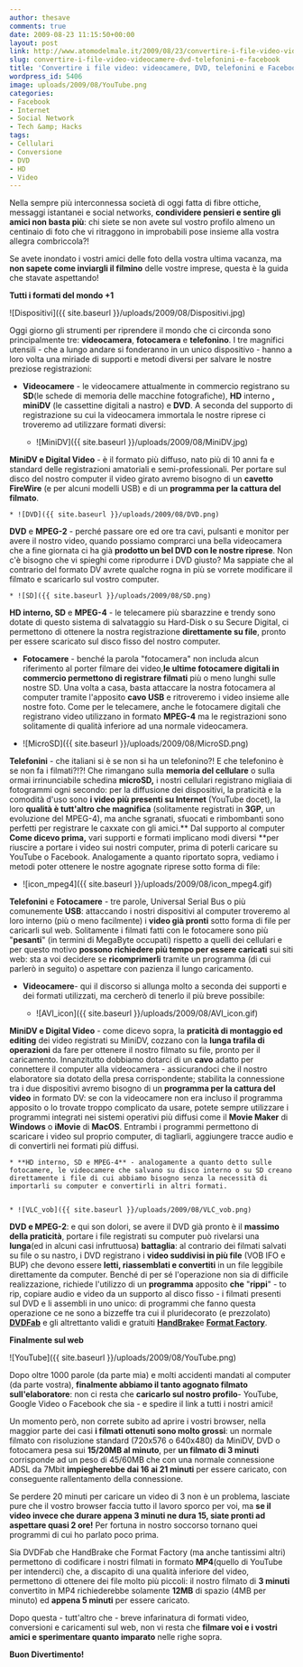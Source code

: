 ```yaml
---
author: thesave
comments: true
date: 2009-08-23 11:15:50+00:00
layout: post
link: http://www.atomodelmale.it/2009/08/23/convertire-i-file-video-videocamere-dvd-telefonini-e-facebook/
slug: convertire-i-file-video-videocamere-dvd-telefonini-e-facebook
title: 'Convertire i file video: videocamere, DVD, telefonini e Facebook'
wordpress_id: 5406
image: uploads/2009/08/YouTube.png
categories:
- Facebook
- Internet
- Social Network
- Tech &amp; Hacks
tags:
- Cellulari
- Conversione
- DVD
- HD
- Video
---
```


Nella sempre più interconnessa società di oggi fatta di fibre ottiche, messaggi istantanei e social networks, **condividere pensieri e sentire gli amici non basta più**: chi siete se non avete sul vostro profilo almeno un centinaio di foto che vi ritraggono in improbabili pose insieme alla vostra allegra combriccola?!

Se avete inondato i vostri amici delle foto della vostra ultima vacanza, ma **non sapete come inviargli il filmino** delle vostre imprese, questa è la guida che stavate aspettando!

**Tutti i formati del mondo +1**

![Dispositivi]({{ site.baseurl }}/uploads/2009/08/Dispositivi.jpg)

Oggi giorno gli strumenti per riprendere il mondo che ci circonda sono principalmente tre: **videocamera**, **fotocamera** e **telefonino**. I tre magnifici utensili - che a lungo andare si fonderanno in un unico dispositivo - hanno a loro volta una miriade di supporti e metodi diversi per salvare le nostre preziose registrazioni:

	
  * **Videocamere** - le videocamere attualmente in commercio registrano su **SD**(le schede di memoria delle macchine fotografiche), **HD** interno **, miniDV** (le cassettine digitali a nastro) e **DVD**. A seconda del supporto di registrazione su cui la videocamera immortala le nostre riprese ci troveremo ad utilizzare formati diversi:

	
    * ![MiniDV]({{ site.baseurl }}/uploads/2009/08/MiniDV.jpg)

**MiniDV e Digital Video** - è il formato più diffuso, nato più di 10 anni fa e standard delle registrazioni amatoriali e semi-professionali. Per portare sul disco del nostro computer il video girato avremo bisogno di un **cavetto FireWire** (e per alcuni modelli USB) e di un **programma per la cattura del filmato**.

	
    * ![DVD]({{ site.baseurl }}/uploads/2009/08/DVD.png)

**DVD** e **MPEG-2** - perché passare ore ed ore tra cavi, pulsanti e monitor per avere il nostro video, quando possiamo comprarci una bella videocamera che a fine giornata ci ha già **prodotto un bel DVD  con le nostre riprese**. Non c'è bisogno che vi spieghi come riprodurre i DVD giusto? Ma sappiate che al contrario del formato DV avrete qualche rogna in più se vorrete modificare il filmato e scaricarlo sul vostro computer.

	
    * ![SD]({{ site.baseurl }}/uploads/2009/08/SD.png)

**HD interno, SD** e **MPEG-4** - le telecamere più sbarazzine e trendy sono dotate di questo sistema di salvataggio su Hard-Disk o su Secure Digital, ci permettono di ottenere la nostra registrazione **direttamente su file**, pronto per essere scaricato sul disco fisso del nostro computer.

	
  * **Fotocamere** - benché la parola "fotocamera" non includa alcun riferimento al porter filmare dei video,**le ultime fotocamere digitali in commercio permettono di registrare filmati** più o meno lunghi sulle nostre SD. Una volta a casa, basta attaccare la nostra fotocamera al computer tramite l'apposito **cavo USB** e ritroveremo i video insieme alle nostre foto. Come per le telecamere, anche le fotocamere digitali che registrano video utilizzano in formato **MPEG-4** ma le registrazioni sono solitamente di qualità inferiore ad una normale videocamera.

	
  * ![MicroSD]({{ site.baseurl }}/uploads/2009/08/MicroSD.png)

**Telefonini** - che italiani si è se non si ha un telefonino?! E che telefonino è se non fa i filmati?!?! Che rimangano sulla **memoria del cellulare** o sulla ormai irrinunciabile schedina **microSD,** i nostri cellulari registrano migliaia di fotogrammi ogni secondo: per la diffusione dei dispositivi, la praticità e la comodità d'uso sono **i video più presenti su Internet** (YouTube docet), la loro **qualità è tutt'altro che magnifica** (solitamente registrati in **3GP**, un evoluzione del MPEG-4), ma anche sgranati, sfuocati e rimbombanti sono perfetti per registrare le caxxate con gli amici.** Dal supporto al computer **Come dicevo prima,** vari supporti e formati implicano modi diversi **per riuscire a portare i video sui nostri computer, prima di poterli caricare su YouTube o Facebook. Analogamente a quanto riportato sopra, vediamo i metodi poter ottenere le nostre agognate riprese sotto forma di file:

	
  * ![icon_mpeg4]({{ site.baseurl }}/uploads/2009/08/icon_mpeg4.gif)

**Telefonini** e **Fotocamere** - tre parole, Universal Serial Bus o più comunemente **USB**: attaccando i nostri dispositivi al computer troveremo al loro interno (più o meno facilmente) i **video già pronti** sotto forma di file per caricarli sul web. Solitamente i filmati fatti con le fotocamere sono più "**pesanti**" (in termini di MegaByte occupati) rispetto a quelli dei cellulari e per questo motivo **possono richiedere più tempo per essere caricati** sui siti web: sta a voi decidere se **ricomprimerli** tramite un programma (di cui parlerò in seguito) o aspettare con pazienza il lungo caricamento.

	
  * **Videocamere**- qui il discorso si allunga molto a seconda dei supporti e dei formati utilizzati, ma cercherò di tenerlo il più breve possibile:

	
    * ![AVI_icon]({{ site.baseurl }}/uploads/2009/08/AVI_icon.gif)

**MiniDV e Digital Video** - come dicevo sopra, la **praticità di montaggio ed editing** dei video registrati su MiniDV, cozzano con la **lunga trafila di operazioni** da fare per ottenere il nostro filmato su file, pronto per il caricamento. Innanzitutto dobbiamo dotarci di un **cavo** adatto per connettere il computer alla videocamera - assicurandoci che il nostro elaboratore sia dotato della presa corrispondente; stabilita la connessione tra i due dispositivi avremo bisogno di un **programma per la cattura del video** in formato DV: se con la videocamere non era incluso il programma apposito o lo trovate troppo complicato da usare, potete sempre utilizzare i programmi integrati nei sistemi operativi più diffusi come il **Movie Maker** di **Windows** o **iMovie** di **MacOS**. Entrambi i programmi permettono di scaricare i video sul proprio computer, di tagliarli, aggiungere tracce audio e di convertirli nei formati più diffusi.

	
    * **HD interno, SD e MPEG-4** - analogamente a quanto detto sulle fotocamere, le videocamere che salvano su disco interno o su SD creano direttamente i file di cui abbiamo bisogno senza la necessità di importarli su computer e convertirli in altri formati.

	
    * ![VLC_vob]({{ site.baseurl }}/uploads/2009/08/VLC_vob.png)

**DVD e MPEG-2**: e qui son dolori, se avere il DVD già pronto è il **massimo della praticità**, portare i file registrati su computer può rivelarsi una **lunga**(ed in alcuni casi infruttuosa) **battaglia**: al contrario dei filmati salvati su file o su nastro, i DVD registrano i **video suddivisi in più file** (VOB IFO e BUP) che devono essere **letti, riassemblati e convertiti** in un file leggibile direttamente da computer. Benché di per sé l'operazione non sia di difficile realizzazione, richiede l'utilizzo di un **programma** apposito **che** "**rippi**" - to rip, copiare audio e video da un supporto al disco fisso - i filmati presenti sul DVD e li assembli in uno unico: di programmi che fanno questa operazione ce ne sono a bizzeffe tra cui il pluridecorato (e prezzolato) [**DVDFab**](http://www.dvdfab.com/) e gli altrettanto validi e gratuiti [**HandBrake**](http://handbrake.fr/)e [**Format Factory**](http://www.formatoz.com/).

**Finalmente sul web**

![YouTube]({{ site.baseurl }}/uploads/2009/08/YouTube.png)

Dopo oltre 1000 parole (da parte mia) e molti accidenti mandati al computer (da parte vostra), **finalmente abbiamo il tanto agognato filmato sull'elaboratore**: non ci resta che **caricarlo sul nostro profilo**- YouTube, Google Video o Facebook che sia - e spedire il link a tutti i nostri amici!

Un momento però, non correte subito ad aprire i vostri browser, nella maggior parte dei casi **i filmati ottenuti sono molto grossi**: un normale filmato con risoluzione standard (720x576 o 640x480) da MiniDV, DVD o fotocamera pesa sui **15/20MB al minuto**, per **un filmato di 3 minuti** corrisponde ad un peso di 45/60MB che con una normale connessione ADSL da 7Mbit **impiegherebbe dai 16 ai 21 minuti** per essere caricato, con conseguente rallentamento della connessione.

Se perdere 20 minuti per caricare un video di 3 non è un problema, lasciate pure che il vostro browser faccia tutto il lavoro sporco per voi, ma **se il video invece che durare appena 3 minuti ne dura 15, siate pronti ad aspettare quasi 2 ore!** Per fortuna in nostro soccorso tornano quei programmi di cui ho parlato poco prima.

Sia DVDFab che HandBrake che Format Factory (ma anche tantissimi altri) permettono di codificare i nostri filmati in formato **MP4**(quello di YouTube per intenderci) che, a discapito di una qualità inferiore del video, permettono di ottenere dei file molto più piccoli: il nostro filmato di **3 minuti** convertito in MP4 richiederebbe solamente **12MB** di spazio (4MB per minuto) ed **appena 5 minuti** per essere caricato.

Dopo questa - tutt'altro che - breve infarinatura di formati video, conversioni e caricamenti sul web, non vi resta che **filmare voi e i vostri amici e sperimentare quanto imparato** nelle righe sopra.

**Buon Divertimento!**
